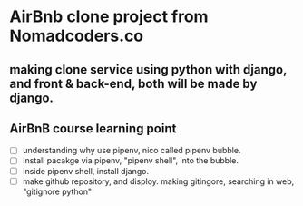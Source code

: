 # AirBnb clone project from Nomadcoders.co

## making clone service using python with django, and front & back-end, both will be made by django.

## AirBnB course learning point

- [ ] understanding why use pipenv, nico called pipenv bubble.
- [ ] install pacakge via pipenv, "pipenv shell", into the bubble.
- [ ] inside pipenv shell, install django.
- [ ] make github repository, and disploy. making gitingore, searching in web, "gitignore python"
